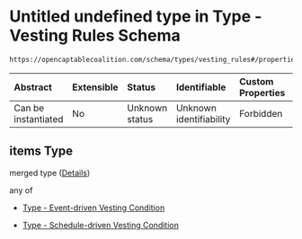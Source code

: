 # Untitled undefined type in Type - Vesting Rules Schema

```txt
https://opencaptablecoalition.com/schema/types/vesting_rules#/properties/vesting_conditions/items
```



| Abstract            | Extensible | Status         | Identifiable            | Custom Properties | Additional Properties | Access Restrictions | Defined In                                                                                      |
| :------------------ | :--------- | :------------- | :---------------------- | :---------------- | :-------------------- | :------------------ | :---------------------------------------------------------------------------------------------- |
| Can be instantiated | No         | Unknown status | Unknown identifiability | Forbidden         | Allowed               | none                | [VestingRules.schema.json*](../../schema/types/VestingRules.schema.json "open original schema") |

## items Type

merged type ([Details](vestingrules-properties-vesting-rules---vesting-condition-array-items.md))

any of

*   [Type - Event-driven Vesting Condition](eventdrivenvestingcondition-properties-event-driven-vesting-condition---event-driven-vesting-condition-array-items-anyof-type---event-driven-vesting-condition.md "check type definition")

*   [Type - Schedule-driven Vesting Condition](eventdrivenvestingcondition-properties-event-driven-vesting-condition---event-driven-vesting-condition-array-items-anyof-type---schedule-driven-vesting-condition.md "check type definition")
